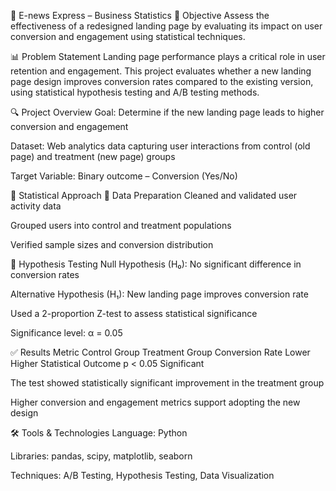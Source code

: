 📰 E-news Express – Business Statistics
🎯 Objective
Assess the effectiveness of a redesigned landing page by evaluating its impact on user conversion and engagement using statistical techniques.

📊 Problem Statement
Landing page performance plays a critical role in user retention and engagement. This project evaluates whether a new landing page design improves conversion rates compared to the existing version, using statistical hypothesis testing and A/B testing methods.

🔍 Project Overview
Goal: Determine if the new landing page leads to higher conversion and engagement

Dataset: Web analytics data capturing user interactions from control (old page) and treatment (new page) groups

Target Variable: Binary outcome – Conversion (Yes/No)

🧠 Statistical Approach
🔧 Data Preparation
Cleaned and validated user activity data

Grouped users into control and treatment populations

Verified sample sizes and conversion distribution

🧪 Hypothesis Testing
Null Hypothesis (H₀): No significant difference in conversion rates

Alternative Hypothesis (H₁): New landing page improves conversion rate

Used a 2-proportion Z-test to assess statistical significance

Significance level: α = 0.05

✅ Results
Metric	Control Group	Treatment Group
Conversion Rate	Lower	Higher
Statistical Outcome	p < 0.05	Significant

The test showed statistically significant improvement in the treatment group

Higher conversion and engagement metrics support adopting the new design

🛠️ Tools & Technologies
Language: Python

Libraries: pandas, scipy, matplotlib, seaborn

Techniques: A/B Testing, Hypothesis Testing, Data Visualization
